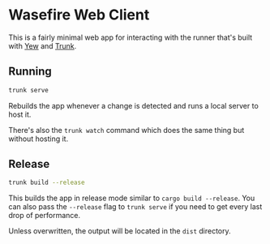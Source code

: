 # Wasefire Web Client

This is a fairly minimal web app for interacting with the runner that's built
with [Yew](https://yew.rs) and [Trunk](https://trunkrs.dev/).

## Running

```bash
trunk serve
```

Rebuilds the app whenever a change is detected and runs a local server
to host it.

There's also the `trunk watch` command which does the same thing but without
hosting it.

## Release

```bash
trunk build --release
```

This builds the app in release mode similar to `cargo build --release`.
You can also pass the `--release` flag to `trunk serve` if you need to get
every last drop of performance.

Unless overwritten, the output will be located in the `dist` directory.
